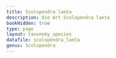 ```yaml
---
title: Scolopendra laeta
description: Die Art Scolopendra laeta
bookHidden: true
type: page
layout: taxonomy_species
datafile: scolopendra_laeta
genus: Scolopendra
---
```


